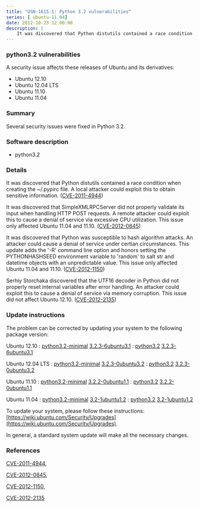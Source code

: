 ```yaml
---
title: "USN-1615-1: Python 3.2 vulnerabilities"
series: [ ubuntu-11.04]
date: 2012-10-23 12:00:00
description: |
    It was discovered that Python distutils contained a race condition when creating the ~/.pypirc file. A local attacker could exploit this to obtain sensitive information. ([CVE-2011-4944](http://people.ubuntu.com/~ubuntu-security/cve/CVE-2011-4944))
--- 
```

 
### python3.2 vulnerabilities

A security issue affects these releases of Ubuntu and its derivatives:

* Ubuntu 12.10
* Ubuntu 12.04 LTS
* Ubuntu 11.10
* Ubuntu 11.04

### Summary

Several security issues were fixed in Python 3.2. 

### Software description

* python3.2 

### Details

It was discovered that Python distutils contained a race condition when creating the ~/.pypirc file. A local attacker could exploit this to obtain sensitive information. ([CVE-2011-4944](http://people.ubuntu.com/~ubuntu-security/cve/CVE-2011-4944))

It was discovered that SimpleXMLRPCServer did not properly validate its input when handling HTTP POST requests. A remote attacker could exploit this to cause a denial of service via excessive CPU utilization. This issue only affected Ubuntu 11.04 and 11.10. ([CVE-2012-0845](http://people.ubuntu.com/~ubuntu-security/cve/CVE-2012-0845))

It was discovered that Python was susceptible to hash algorithm attacks. An attacker could cause a denial of service under certian circumstances. This update adds the &#39;-R&#39; command line option and honors setting the PYTHONHASHSEED environment variable to &#39;random&#39; to salt str and datetime objects with an unpredictable value. This issue only affected Ubuntu 11.04 and 11.10. ([CVE-2012-1150](http://people.ubuntu.com/~ubuntu-security/cve/CVE-2012-1150))

Serhiy Storchaka discovered that the UTF16 decoder in Python did not properly reset internal variables after error handling. An attacker could exploit this to cause a denial of service via memory corruption. This issue did not affect Ubuntu 12.10. ([CVE-2012-2135](http://people.ubuntu.com/~ubuntu-security/cve/CVE-2012-2135)) 

### Update instructions

The problem can be corrected by updating your system to the following package version:

Ubuntu 12.10
 : [python3.2-minimal](https://launchpad.net/ubuntu/+source/python3.2) <span> [3.2.3-6ubuntu3.1](https://launchpad.net/ubuntu/+source/python3.2/3.2.3-6ubuntu3.1) </span> 
 : [python3.2](https://launchpad.net/ubuntu/+source/python3.2) <span> [3.2.3-6ubuntu3.1](https://launchpad.net/ubuntu/+source/python3.2/3.2.3-6ubuntu3.1) </span> 

Ubuntu 12.04 LTS
 : [python3.2-minimal](https://launchpad.net/ubuntu/+source/python3.2) <span> [3.2.3-0ubuntu3.2](https://launchpad.net/ubuntu/+source/python3.2/3.2.3-0ubuntu3.2) </span> 
 : [python3.2](https://launchpad.net/ubuntu/+source/python3.2) <span> [3.2.3-0ubuntu3.2](https://launchpad.net/ubuntu/+source/python3.2/3.2.3-0ubuntu3.2) </span> 

Ubuntu 11.10
 : [python3.2-minimal](https://launchpad.net/ubuntu/+source/python3.2) <span> [3.2.2-0ubuntu1.1](https://launchpad.net/ubuntu/+source/python3.2/3.2.2-0ubuntu1.1) </span> 
 : [python3.2](https://launchpad.net/ubuntu/+source/python3.2) <span> [3.2.2-0ubuntu1.1](https://launchpad.net/ubuntu/+source/python3.2/3.2.2-0ubuntu1.1) </span> 

Ubuntu 11.04
 : [python3.2-minimal](https://launchpad.net/ubuntu/+source/python3.2) <span> [3.2-1ubuntu1.2](https://launchpad.net/ubuntu/+source/python3.2/3.2-1ubuntu1.2) </span> 
 : [python3.2](https://launchpad.net/ubuntu/+source/python3.2) <span> [3.2-1ubuntu1.2](https://launchpad.net/ubuntu/+source/python3.2/3.2-1ubuntu1.2) </span> 

To update your system, please follow these instructions: [https://wiki.ubuntu.com/Security/Upgrades](https://wiki.ubuntu.com/Security/Upgrades).

In general, a standard system update will make all the necessary changes. 

### References

 [CVE-2011-4944](http://people.ubuntu.com/~ubuntu-security/cve/CVE-2011-4944), 

 [CVE-2012-0845](http://people.ubuntu.com/~ubuntu-security/cve/CVE-2012-0845), 

 [CVE-2012-1150](http://people.ubuntu.com/~ubuntu-security/cve/CVE-2012-1150), 

 [CVE-2012-2135](http://people.ubuntu.com/~ubuntu-security/cve/CVE-2012-2135)
 
